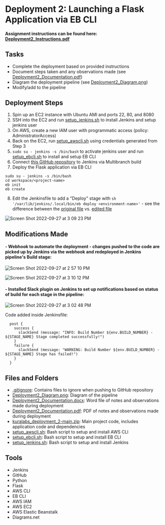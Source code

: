 # Deployment 2: Launching a Flask Application via EB CLI

#### Assignment instructions can be found here: [Deployment2_Instructions.pdf](https://github.com/cadenhong/kl_wk12_deployment2/blob/main/Deployment-2_Assignment.pdf)

## Tasks
- Complete the deployment based on provided instructions
- Document steps taken and any observations made (see [Deployment2_Documentation.pdf](https://github.com/cadenhong/kl_wk12_deployment2_organized/blob/main/Deployment2_Documentation.pdf))
- Diagram the deployment pipeline (see [Deployment2_Diagram.png](https://github.com/cadenhong/kl_wk12_deployment2_organized/blob/main/Deployment2_Diagram.png))
- Modify/add to the pipeline

## Deployment Steps
1. Spin up an EC2 instance with Ubuntu AMI and ports 22, 80, and 8080
2. SSH into the EC2 and run [setup_jenkins.sh](https://github.com/cadenhong/kl_wk12_deployment2_organized/blob/main/setup_jenkins.sh) to install Jenkins and setup jenkins user
3. On AWS, create a new IAM user with programmatic access (policy: AdministratorAccess)
4. Back on the EC2, run [setup_awscli.sh](https://github.com/cadenhong/kl_wk12_deployment2_organized/blob/main/setup_awscli.sh) using credentials generated from Step 3
5. `sudo su - jenkins -s /bin/bash` to activate jenkins user and run [setup_ebcli.sh](https://github.com/cadenhong/kl_wk12_deployment2_organized/blob/main/setup_ebcli.sh) to install and setup EB CLI
6. Connect [this GitHub repository](https://github.com/cadenhong/kl_wk12_deployment2_forked) to Jenkins via Multibranch build
7. Deploy the Flask application via EB CLI
```
sudo su - jenkins -s /bin/bash
cd workspace/<project-name>
eb init
eb create
```
8. Edit the Jenkinsfile to add a "Deploy" stage with
`sh '/var/lib/jenkins/.local/bin/eb deploy <environment-name>'` - see the difference between the [original file](https://github.com/kura-labs-org/kuralabs_deployment_2/blob/main/Jenkinsfile) vs. [edited file](https://github.com/cadenhong/kl_wk12_deployment2/blob/main/Jenkinsfile)

![Screen Shot 2022-09-27 at 3 09 23 PM](https://user-images.githubusercontent.com/83370640/192614685-25143447-21f5-4b71-8903-b65e5575e263.png)

## Modifications Made
#### - Webhook to automate the deployment - changes pushed to the code are picked up by Jenkins via the webhook and redeployed in Jenkins pipeline's Build stage:

![Screen Shot 2022-09-27 at 2 57 10 PM](https://user-images.githubusercontent.com/83370640/192612429-bde1d59e-38dc-46b4-9f27-f321a140bca5.png)

![Screen Shot 2022-09-27 at 3 10 12 PM](https://user-images.githubusercontent.com/83370640/192614842-0e4b111e-68e5-49a6-8259-8bf8b72b933d.png)

#### - Installed Slack plugin on Jenkins to set up notifications based on status of build for each stage in the pipeline:

![Screen Shot 2022-09-27 at 3 02 48 PM](https://user-images.githubusercontent.com/83370640/192613458-76b0df6e-6be2-4732-b4d2-17bbe7eb37f7.png)

Code added inside Jenkinsfile:
```
  post {
    success {
      slackSend (message: "INFO: Build Number ${env.BUILD_NUMBER} - ${STAGE_NAME} Stage completed successfully!")
    }
    failure {
      slackSend (message: "WARNING: Build Number ${env.BUILD_NUMBER} - ${STAGE_NAME} Stage has failed!")
    }
  }
```

## Files and Folders
- [.gitignore](https://github.com/cadenhong/kl_wk12_deployment2_organized/blob/main/.gitignore): Contains files to ignore when pushing to GitHub repository
- [Deployment2_Diagram.png](https://github.com/cadenhong/kl_wk12_deployment2_organized/blob/main/Deployment2_Diagram.png): Diagram of the pipeline
- [Deployment2_Documentation.docx](https://github.com/cadenhong/kl_wk12_deployment2_organized/blob/main/Deployment2_Documentation.docx): Word file of notes and observations made during deployment
- [Deployment2_Documentation.pdf](https://github.com/cadenhong/kl_wk12_deployment2_organized/blob/main/Deployment2_Documentation.pdf): PDF of notes and observations made during deployment
- [kuralabs_deployment_2-main.zip](https://github.com/cadenhong/kl_wk12_deployment2_organized/blob/main/kuralabs_deployment_2-main.zip): Main project code, includes application code and dependencies
- [setup_awscli.sh](https://github.com/cadenhong/kl_wk12_deployment2_organized/blob/main/setup_awscli.sh): Bash script to setup and install AWS CLI
- [setup_ebcli.sh](https://github.com/cadenhong/kl_wk12_deployment2_organized/blob/main/setup_ebcli.sh): Bash script to setup and install EB CLI
- [setup_jenkins.sh](https://github.com/cadenhong/kl_wk12_deployment2_organized/blob/main/setup_jenkins.sh): Bash script to setup and install Jenkins

## Tools
- Jenkins
- GitHub
- Python
- Flask
- AWS CLI
- EB CLI
- AWS IAM
- AWS EC2
- AWS Elastic Beanstalk
- Diagrams.net
